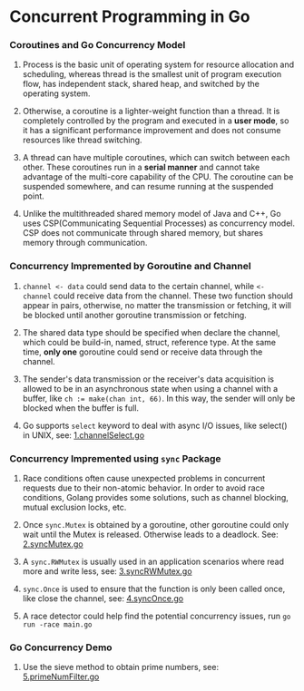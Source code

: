 # Concurrent Programming in Go

### Coroutines and Go Concurrency Model

1. Process is the basic unit of operating system for resource allocation and scheduling, whereas thread is the smallest unit of program execution flow, has independent stack, shared heap, and switched by the operating system.

2. Otherwise, a coroutine is a lighter-weight function than a thread. It is completely controlled by the program and executed in a **user mode**, so it has a significant performance improvement and does not consume resources like thread switching.

3. A thread can have multiple coroutines, which can switch between each other. These coroutines run in a **serial manner** and cannot take advantage of the multi-core capability of the CPU. The coroutine can be suspended somewhere, and can resume running at the suspended point.

4. Unlike the multithreaded shared memory model of Java and C++, Go uses CSP(Communicating Sequential Processes) as concurrency model. CSP does not communicate through shared memory, but shares memory through communication.

### Concurrency Impremented by Goroutine and Channel

1. `channel <- data` could send data to the certain channel, while `<- channel` could receive data from the channel. These two function should appear in pairs, otherwise, no matter the transmission or fetching, it will be blocked until another goroutine transmission or fetching.

2. The shared data type should be specified when declare the channel, which could be build-in, named, struct, reference type. At the same time, **only one** goroutine could send or receive data through the channel.

3. The sender's data transmission or the receiver's data acquisition is allowed to be in an asynchronous state when using a channel with a buffer, like `ch := make(chan int, 66)`. In this way, the sender will only be blocked when the buffer is full.

4. Go supports `select` keyword to deal with async I/O issues, like select() in UNIX, see: [1.channelSelect.go](https://github.com/HoffmanZheng/Golang-Demo/blob/master/Go_Web_in_Action/chapter_7_go_concurrency/1.channelSelect.go)

### Concurrency Impremented using `sync` Package

1. Race conditions often cause unexpected problems in concurrent requests due to their non-atomic behavior. In order to avoid race conditions, Golang provides some solutions, such as channel blocking, mutual exclusion locks, etc.

2. Once `sync.Mutex` is obtained by a goroutine, other goroutine could only wait until the Mutex is released. Otherwise leads to a deadlock. See: [2.syncMutex.go](https://github.com/HoffmanZheng/Golang-Demo/blob/master/Go_Web_in_Action/chapter_7_go_concurrency/2.syncMutex.go)

3. A `sync.RWMutex` is usually used in an application scenarios where read more and write less, see: [3.syncRWMutex.go](https://github.com/HoffmanZheng/Golang-Demo/blob/master/Go_Web_in_Action/chapter_7_go_concurrency/3.syncRWMutex.go)

4. `sync.Once` is used to ensure that the function is only been called once, like close the channel, see: [4.syncOnce.go](https://github.com/HoffmanZheng/Golang-Demo/blob/master/Go_Web_in_Action/chapter_7_go_concurrency/4.syncOnce.go)

5. A race detector could help find the potential concurrency issues, run `go run -race main.go`

### Go Concurrency Demo

1. Use the sieve method to obtain prime numbers, see: [5.primeNumFilter.go](https://github.com/HoffmanZheng/Golang-Demo/blob/master/Go_Web_in_Action/chapter_7_go_concurrency/5.primeNumFilter.go)
